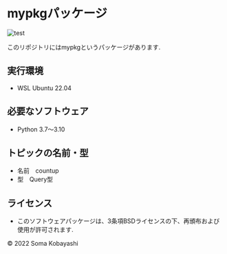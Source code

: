 # mypkgパッケージ
![test](https;//github.com/SomaKobayashi/mypkg/actions/workflows/test.yml/badge.svg)

このリポジトリにはmypkgというパッケージがあります.

## 実行環境

* WSL Ubuntu 22.04

## 必要なソフトウェア

* Python 3.7～3.10

## トピックの名前・型

* 名前　countup
* 型　Query型

## ライセンス

* このソフトウェアパッケージは、3条項BSDライセンスの下、再頒布および使用が許可されます.

© 2022 Soma Kobayashi
